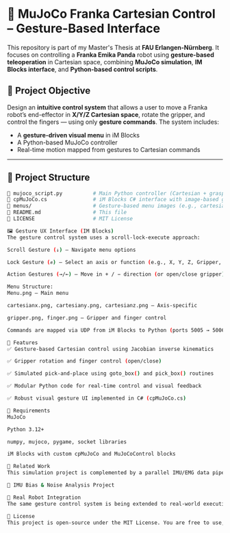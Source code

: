 # 🦾 MuJoCo Franka Cartesian Control – Gesture-Based Interface

This repository is part of my Master's Thesis at **FAU Erlangen-Nürnberg**. It focuses on controlling a **Franka Emika Panda** robot using **gesture-based teleoperation** in Cartesian space, combining **MuJoCo simulation**, **IM Blocks interface**, and **Python-based control scripts**.

## 🎯 Project Objective

Design an **intuitive control system** that allows a user to move a Franka robot’s end-effector in **X/Y/Z Cartesian space**, rotate the gripper, and control the fingers — using only **gesture commands**. The system includes:

- A **gesture-driven visual menu** in iM Blocks
- A Python-based MuJoCo controller
- Real-time motion mapped from gestures to Cartesian commands

---

## 🧩 Project Structure

```bash
📂 mujoco_script.py          # Main Python controller (Cartesian + grasping)
📂 cpMuJoCo.cs               # iM Blocks C# interface with image-based gesture menu
📂 menus/                    # Gesture-based menu images (e.g., cartesianx.png, finger.png)
📂 README.md                 # This file
📂 LICENSE                   # MIT License

🖼️ Gesture UX Interface (IM Blocks)
The gesture control system uses a scroll-lock-execute approach:

Scroll Gesture (↓) – Navigate menu options

Lock Gesture (✊) – Select an axis or function (e.g., X, Y, Z, Gripper, Finger)

Action Gestures (→/←) – Move in + / − direction (or open/close gripper)

Menu Structure:
Menu.png – Main menu

cartesianx.png, cartesiany.png, cartesianz.png – Axis-specific

gripper.png, finger.png – Gripper and finger control

Commands are mapped via UDP from iM Blocks to Python (ports 5005 → 5006).

🧠 Features
✅ Gesture-based Cartesian control using Jacobian inverse kinematics

✅ Gripper rotation and finger control (open/close)

✅ Simulated pick-and-place using goto_box() and pick_box() routines

✅ Modular Python code for real-time control and visual feedback

✅ Robust visual gesture UI implemented in C# (cpMuJoCo.cs)

🔧 Requirements
MuJoCo

Python 3.12+

numpy, mujoco, pygame, socket libraries

iM Blocks with custom cpMuJoCo and MuJoCoControl blocks

🔬 Related Work
This simulation project is complemented by a parallel IMU/EMG data pipeline:

🔗 IMU Bias & Noise Analysis Project

🤖 Real Robot Integration
The same gesture control system is being extended to real-world execution using the Franka Emika Panda robot with the cpFranka.cs interface.

📜 License
This project is open-source under the MIT License. You are free to use, modify, and distribute with attribution.